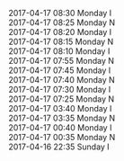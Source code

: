 2017-04-17 08:30 Monday  I  
2017-04-17 08:25 Monday  N  
2017-04-17 08:20 Monday  I  
2017-04-17 08:15 Monday  N  
2017-04-17 08:10 Monday  I  
2017-04-17 07:55 Monday  N  
2017-04-17 07:45 Monday  I  
2017-04-17 07:40 Monday  N  
2017-04-17 07:30 Monday  I  
2017-04-17 07:25 Monday  N  
2017-04-17 03:40 Monday  I  
2017-04-17 03:35 Monday  N  
2017-04-17 00:40 Monday  I  
2017-04-17 00:35 Monday  N  
2017-04-16 22:35 Sunday  I  
